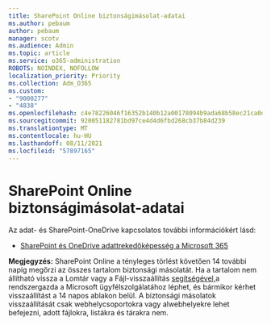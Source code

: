 ```yaml
---
title: SharePoint Online biztonságimásolat-adatai
ms.author: pebaum
author: pebaum
manager: scotv
ms.audience: Admin
ms.topic: article
ms.service: o365-administration
ROBOTS: NOINDEX, NOFOLLOW
localization_priority: Priority
ms.collection: Adm_O365
ms.custom:
- "9000277"
- "4838"
ms.openlocfilehash: c4e78226046f16352b140b12a00178094b9ada68b58ec21ca0d974792c8e3068
ms.sourcegitcommit: 920051182781bd97ce4d4d6fbd268cb37b84d239
ms.translationtype: MT
ms.contentlocale: hu-HU
ms.lasthandoff: 08/11/2021
ms.locfileid: "57897165"
---
```

# <a name="sharepoint-online-backup-information"></a>SharePoint Online biztonságimásolat-adatai

Az adat- és SharePoint-OneDrive kapcsolatos további információkért lásd:

- [SharePoint és OneDrive adattrekedőképesség a Microsoft 365](https://docs.microsoft.com/compliance/assurance/assurance-sharepoint-onedrive-data-resiliency)

**Megjegyzés:** SharePoint Online a tényleges törlést követően 14 további napig megőrzi az összes tartalom biztonsági másolatát. Ha a tartalom nem [](https://support.microsoft.com/office/restore-deleted-items-from-the-site-collection-recycle-bin-5fa924ee-16d7-487b-9a0a-021b9062d14b) állítható vissza a Lomtár vagy a Fájl-visszaállítás [segítségével,](https://support.microsoft.com/office/restore-your-onedrive-fa231298-759d-41cf-bcd0-25ac53eb8a15)a rendszergazda a Microsoft ügyfélszolgálatához léphet, és bármikor kérhet visszaállítást a 14 napos ablakon belül. A biztonsági másolatok visszaállítását csak webhelycsoportokra vagy alwebhelyekre lehet befejezni, adott fájlokra, listákra és tárakra nem.
